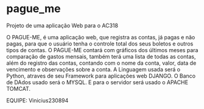 # pague_me
Projeto de uma aplicação Web para o AC318

  O PAGUE-ME, é uma aplicação web, que registra as contas, já pagas e não pagas, para que o usuário tenha o controle total dos seus boletos e outros tipos de contas. O PAGUE-ME contará com gráficos dos últimos meses para comparação de gastos mensais, também terá uma lista de todas as contas, além do registro das contas, contando com o nome da conta, valor, data de vencimento e observações sobre a conta.
  A Linguagem usada será o Python, atraves de seu Framework para aplicações web DJANGO.
  O Banco de DAdos usado será o MYSQL.
  E para o servidor será usado o APACHE TOMCAT.
  
  EQUIPE:
  Vinicius230894
